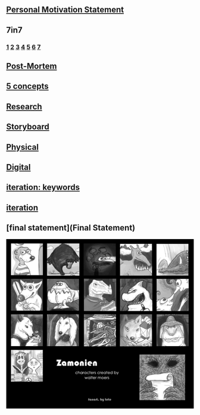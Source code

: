 ## [Personal Motivation Statement](Statement)
## 7in7 
### [1](Day1) [2](Day2) [3](Day3) [4](Day4) [5](Day5) [6](Day6) [7](Day7)
## [Post-Mortem](PostMortem)
## [5 concepts](FConcept)
## [Research](research)
## [Storyboard](storyboard)
## [Physical](physical)
## [Digital](digital)
## [iteration: keywords](keywords)
## [iteration](iteration1)
## [final statement](Final Statement)

![Image of Yaktocat](zamonien1.jpg)

## 
